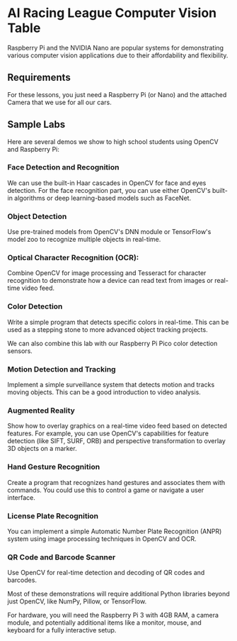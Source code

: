 # AI Racing League Computer Vision Table

Raspberry Pi and the NVIDIA Nano are popular systems for demonstrating various computer vision applications due to their affordability and flexibility.

## Requirements

For these lessons, you just need a Raspberry Pi (or Nano) and the attached Camera that
we use for all our cars.

## Sample Labs

Here are several demos we show to high school students using OpenCV and Raspberry Pi:

### Face Detection and Recognition

We can use the built-in Haar cascades in OpenCV for face and eyes detection. For the face recognition part, you can use either OpenCV's built-in algorithms or deep learning-based models such as FaceNet.

### Object Detection

Use pre-trained models from OpenCV's DNN module or TensorFlow's model zoo to recognize multiple objects in real-time.

### Optical Character Recognition (OCR):

Combine OpenCV for image processing and Tesseract for character recognition to demonstrate how a device can read text from images or real-time video feed.

### Color Detection

Write a simple program that detects specific colors in real-time. This can be used as a stepping stone to more advanced object tracking projects.

We can also combine this lab with our Raspberry Pi Pico color detection sensors.

### Motion Detection and Tracking

Implement a simple surveillance system that detects motion and tracks moving objects. This can be a good introduction to video analysis.

### Augmented Reality
Show how to overlay graphics on a real-time video feed based on detected features. For example, you can use OpenCV's capabilities for feature detection (like SIFT, SURF, ORB) and perspective transformation to overlay 3D objects on a marker.

### Hand Gesture Recognition
Create a program that recognizes hand gestures and associates them with commands. You could use this to control a game or navigate a user interface.

### License Plate Recognition
You can implement a simple Automatic Number Plate Recognition (ANPR) system using image processing techniques in OpenCV and OCR.

### QR Code and Barcode Scanner
Use OpenCV for real-time detection and decoding of QR codes and barcodes.

Most of these demonstrations will require additional Python libraries beyond just OpenCV, like NumPy, Pillow, or TensorFlow.

For hardware, you will need the Raspberry Pi 3 with 4GB RAM, a camera module, and potentially additional items like a monitor, mouse, and keyboard for a fully interactive setup.




